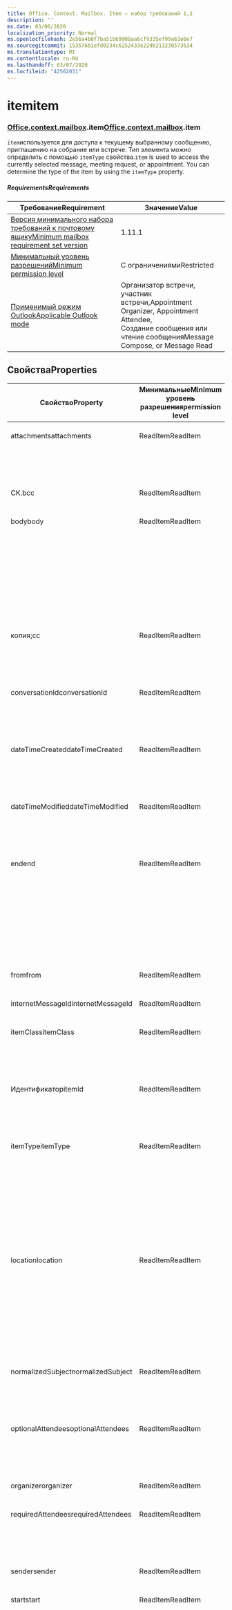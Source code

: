 ```yaml
---
title: Office. Context. Mailbox. Item — набор требований 1,1
description: ''
ms.date: 03/06/2020
localization_priority: Normal
ms.openlocfilehash: 2e56a4b0f7ba51b69908aa6cf9335ef99a63e0e7
ms.sourcegitcommit: 153576b1efd0234c6252433e22db213238573534
ms.translationtype: MT
ms.contentlocale: ru-RU
ms.lasthandoff: 03/07/2020
ms.locfileid: "42562031"
---
```

# <a name="item"></a><span data-ttu-id="5df94-102">item</span><span class="sxs-lookup"><span data-stu-id="5df94-102">item</span></span>

### <a name="officecontextmailboxitem"></a><span data-ttu-id="5df94-103">[Office](office.md)[.context](office.context.md)[.mailbox](office.context.mailbox.md).item</span><span class="sxs-lookup"><span data-stu-id="5df94-103">[Office](office.md)[.context](office.context.md)[.mailbox](office.context.mailbox.md).item</span></span>

<span data-ttu-id="5df94-p101">`item`используется для доступа к текущему выбранному сообщению, приглашению на собрание или встрече. Тип элемента можно определить с помощью `itemType` свойства.</span><span class="sxs-lookup"><span data-stu-id="5df94-p101">`item` is used to access the currently selected message, meeting request, or appointment. You can determine the type of the item by using the `itemType` property.</span></span>

##### <a name="requirements"></a><span data-ttu-id="5df94-106">Requirements</span><span class="sxs-lookup"><span data-stu-id="5df94-106">Requirements</span></span>

|<span data-ttu-id="5df94-107">Требование</span><span class="sxs-lookup"><span data-stu-id="5df94-107">Requirement</span></span>|<span data-ttu-id="5df94-108">Значение</span><span class="sxs-lookup"><span data-stu-id="5df94-108">Value</span></span>|
|---|---|
|[<span data-ttu-id="5df94-109">Версия минимального набора требований к почтовому ящику</span><span class="sxs-lookup"><span data-stu-id="5df94-109">Minimum mailbox requirement set version</span></span>](../../requirement-sets/outlook-api-requirement-sets.md)|<span data-ttu-id="5df94-110">1.1</span><span class="sxs-lookup"><span data-stu-id="5df94-110">1.1</span></span>|
|[<span data-ttu-id="5df94-111">Минимальный уровень разрешений</span><span class="sxs-lookup"><span data-stu-id="5df94-111">Minimum permission level</span></span>](../../../outlook/understanding-outlook-add-in-permissions.md)|<span data-ttu-id="5df94-112">С ограничениями</span><span class="sxs-lookup"><span data-stu-id="5df94-112">Restricted</span></span>|
|[<span data-ttu-id="5df94-113">Применимый режим Outlook</span><span class="sxs-lookup"><span data-stu-id="5df94-113">Applicable Outlook mode</span></span>](../../../outlook/outlook-add-ins-overview.md#extension-points)|<span data-ttu-id="5df94-114">Организатор встречи, участник встречи,</span><span class="sxs-lookup"><span data-stu-id="5df94-114">Appointment Organizer, Appointment Attendee,</span></span><br><span data-ttu-id="5df94-115">Создание сообщения или чтение сообщения</span><span class="sxs-lookup"><span data-stu-id="5df94-115">Message Compose, or Message Read</span></span>|

## <a name="properties"></a><span data-ttu-id="5df94-116">Свойства</span><span class="sxs-lookup"><span data-stu-id="5df94-116">Properties</span></span>

| <span data-ttu-id="5df94-117">Свойство</span><span class="sxs-lookup"><span data-stu-id="5df94-117">Property</span></span> | <span data-ttu-id="5df94-118">Минимальные</span><span class="sxs-lookup"><span data-stu-id="5df94-118">Minimum</span></span><br><span data-ttu-id="5df94-119">уровень разрешения</span><span class="sxs-lookup"><span data-stu-id="5df94-119">permission level</span></span> | <span data-ttu-id="5df94-120">Сведения по режиму</span><span class="sxs-lookup"><span data-stu-id="5df94-120">Details by mode</span></span> | <span data-ttu-id="5df94-121">Тип возвращаемых данных</span><span class="sxs-lookup"><span data-stu-id="5df94-121">Return type</span></span> | <span data-ttu-id="5df94-122">Минимальные</span><span class="sxs-lookup"><span data-stu-id="5df94-122">Minimum</span></span><br><span data-ttu-id="5df94-123">набор требований</span><span class="sxs-lookup"><span data-stu-id="5df94-123">requirement set</span></span> |
|---|---|---|---|:---:|
| <span data-ttu-id="5df94-124">attachments</span><span class="sxs-lookup"><span data-stu-id="5df94-124">attachments</span></span> | <span data-ttu-id="5df94-125">ReadItem</span><span class="sxs-lookup"><span data-stu-id="5df94-125">ReadItem</span></span> | [<span data-ttu-id="5df94-126">Участник встречи</span><span class="sxs-lookup"><span data-stu-id="5df94-126">Appointment Attendee</span></span>](/javascript/api/outlook/office.appointmentread?view=outlook-js-1.1#attachments) | <span data-ttu-id="5df94-127">Array.<[AttachmentDetails](/javascript/api/outlook/office.attachmentdetails)></span><span class="sxs-lookup"><span data-stu-id="5df94-127">Array.<[AttachmentDetails](/javascript/api/outlook/office.attachmentdetails)></span></span> | [<span data-ttu-id="5df94-128">1.1</span><span class="sxs-lookup"><span data-stu-id="5df94-128">1.1</span></span>](../requirement-set-1.1/outlook-requirement-set-1.1.md) |
| | | [<span data-ttu-id="5df94-129">Прочитанное сообщение</span><span class="sxs-lookup"><span data-stu-id="5df94-129">Message Read</span></span>](/javascript/api/outlook/office.messageread?view=outlook-js-1.1#attachments) | <span data-ttu-id="5df94-130">Array.<[AttachmentDetails](/javascript/api/outlook/office.attachmentdetails)></span><span class="sxs-lookup"><span data-stu-id="5df94-130">Array.<[AttachmentDetails](/javascript/api/outlook/office.attachmentdetails)></span></span> | [<span data-ttu-id="5df94-131">1.1</span><span class="sxs-lookup"><span data-stu-id="5df94-131">1.1</span></span>](../requirement-set-1.1/outlook-requirement-set-1.1.md) |
| <span data-ttu-id="5df94-132">СК.</span><span class="sxs-lookup"><span data-stu-id="5df94-132">bcc</span></span> | <span data-ttu-id="5df94-133">ReadItem</span><span class="sxs-lookup"><span data-stu-id="5df94-133">ReadItem</span></span> | [<span data-ttu-id="5df94-134">Создание сообщения</span><span class="sxs-lookup"><span data-stu-id="5df94-134">Message Compose</span></span>](/javascript/api/outlook/office.messagecompose?view=outlook-js-1.1#bcc) | [<span data-ttu-id="5df94-135">Получатели</span><span class="sxs-lookup"><span data-stu-id="5df94-135">Recipients</span></span>](/javascript/api/outlook/office.recipients) | [<span data-ttu-id="5df94-136">1.1</span><span class="sxs-lookup"><span data-stu-id="5df94-136">1.1</span></span>](../requirement-set-1.1/outlook-requirement-set-1.1.md) |
| <span data-ttu-id="5df94-137">body</span><span class="sxs-lookup"><span data-stu-id="5df94-137">body</span></span> | <span data-ttu-id="5df94-138">ReadItem</span><span class="sxs-lookup"><span data-stu-id="5df94-138">ReadItem</span></span> | [<span data-ttu-id="5df94-139">Организатор встречи</span><span class="sxs-lookup"><span data-stu-id="5df94-139">Appointment Organizer</span></span>](/javascript/api/outlook/office.appointmentcompose?view=outlook-js-1.1#body) | [<span data-ttu-id="5df94-140">Основной текст</span><span class="sxs-lookup"><span data-stu-id="5df94-140">Body</span></span>](/javascript/api/outlook/office.body) | [<span data-ttu-id="5df94-141">1.1</span><span class="sxs-lookup"><span data-stu-id="5df94-141">1.1</span></span>](../requirement-set-1.1/outlook-requirement-set-1.1.md) |
| | | [<span data-ttu-id="5df94-142">Участник встречи</span><span class="sxs-lookup"><span data-stu-id="5df94-142">Appointment Attendee</span></span>](/javascript/api/outlook/office.appointmentread?view=outlook-js-1.1#body) | [<span data-ttu-id="5df94-143">Основной текст</span><span class="sxs-lookup"><span data-stu-id="5df94-143">Body</span></span>](/javascript/api/outlook/office.body) | [<span data-ttu-id="5df94-144">1.1</span><span class="sxs-lookup"><span data-stu-id="5df94-144">1.1</span></span>](../requirement-set-1.1/outlook-requirement-set-1.1.md) |
| | | [<span data-ttu-id="5df94-145">Создание сообщения</span><span class="sxs-lookup"><span data-stu-id="5df94-145">Message Compose</span></span>](/javascript/api/outlook/office.messagecompose?view=outlook-js-1.1#body) | [<span data-ttu-id="5df94-146">Основной текст</span><span class="sxs-lookup"><span data-stu-id="5df94-146">Body</span></span>](/javascript/api/outlook/office.body) | [<span data-ttu-id="5df94-147">1.1</span><span class="sxs-lookup"><span data-stu-id="5df94-147">1.1</span></span>](../requirement-set-1.1/outlook-requirement-set-1.1.md) |
| | | [<span data-ttu-id="5df94-148">Прочитанное сообщение</span><span class="sxs-lookup"><span data-stu-id="5df94-148">Message Read</span></span>](/javascript/api/outlook/office.messageread?view=outlook-js-1.1#body) | [<span data-ttu-id="5df94-149">Основной текст</span><span class="sxs-lookup"><span data-stu-id="5df94-149">Body</span></span>](/javascript/api/outlook/office.body) | [<span data-ttu-id="5df94-150">1.1</span><span class="sxs-lookup"><span data-stu-id="5df94-150">1.1</span></span>](../requirement-set-1.1/outlook-requirement-set-1.1.md) |
| <span data-ttu-id="5df94-151">копия;</span><span class="sxs-lookup"><span data-stu-id="5df94-151">cc</span></span> | <span data-ttu-id="5df94-152">ReadItem</span><span class="sxs-lookup"><span data-stu-id="5df94-152">ReadItem</span></span> | [<span data-ttu-id="5df94-153">Создание сообщения</span><span class="sxs-lookup"><span data-stu-id="5df94-153">Message Compose</span></span>](/javascript/api/outlook/office.messagecompose?view=outlook-js-1.1#cc) | [<span data-ttu-id="5df94-154">Получатели</span><span class="sxs-lookup"><span data-stu-id="5df94-154">Recipients</span></span>](/javascript/api/outlook/office.recipients) | [<span data-ttu-id="5df94-155">1.1</span><span class="sxs-lookup"><span data-stu-id="5df94-155">1.1</span></span>](../requirement-set-1.1/outlook-requirement-set-1.1.md) |
| | | [<span data-ttu-id="5df94-156">Прочитанное сообщение</span><span class="sxs-lookup"><span data-stu-id="5df94-156">Message Read</span></span>](/javascript/api/outlook/office.messageread?view=outlook-js-1.1#cc) | <span data-ttu-id="5df94-157">Массив. <[EmailAddressDetails](/javascript/api/outlook/office.emailaddressdetails)></span><span class="sxs-lookup"><span data-stu-id="5df94-157">Array.<[EmailAddressDetails](/javascript/api/outlook/office.emailaddressdetails)></span></span> | [<span data-ttu-id="5df94-158">1.1</span><span class="sxs-lookup"><span data-stu-id="5df94-158">1.1</span></span>](../requirement-set-1.1/outlook-requirement-set-1.1.md) |
| <span data-ttu-id="5df94-159">conversationId</span><span class="sxs-lookup"><span data-stu-id="5df94-159">conversationId</span></span> | <span data-ttu-id="5df94-160">ReadItem</span><span class="sxs-lookup"><span data-stu-id="5df94-160">ReadItem</span></span> | [<span data-ttu-id="5df94-161">Создание сообщения</span><span class="sxs-lookup"><span data-stu-id="5df94-161">Message Compose</span></span>](/javascript/api/outlook/office.messagecompose?view=outlook-js-1.1#conversationid) | <span data-ttu-id="5df94-162">Строка</span><span class="sxs-lookup"><span data-stu-id="5df94-162">String</span></span> | [<span data-ttu-id="5df94-163">1.1</span><span class="sxs-lookup"><span data-stu-id="5df94-163">1.1</span></span>](../requirement-set-1.1/outlook-requirement-set-1.1.md) |
| | | [<span data-ttu-id="5df94-164">Прочитанное сообщение</span><span class="sxs-lookup"><span data-stu-id="5df94-164">Message Read</span></span>](/javascript/api/outlook/office.messageread?view=outlook-js-1.1#conversationid) | <span data-ttu-id="5df94-165">Строка</span><span class="sxs-lookup"><span data-stu-id="5df94-165">String</span></span> | [<span data-ttu-id="5df94-166">1.1</span><span class="sxs-lookup"><span data-stu-id="5df94-166">1.1</span></span>](../requirement-set-1.1/outlook-requirement-set-1.1.md) |
| <span data-ttu-id="5df94-167">dateTimeCreated</span><span class="sxs-lookup"><span data-stu-id="5df94-167">dateTimeCreated</span></span> | <span data-ttu-id="5df94-168">ReadItem</span><span class="sxs-lookup"><span data-stu-id="5df94-168">ReadItem</span></span> | [<span data-ttu-id="5df94-169">Участник встречи</span><span class="sxs-lookup"><span data-stu-id="5df94-169">Appointment Attendee</span></span>](/javascript/api/outlook/office.appointmentread?view=outlook-js-1.1#datetimecreated) | <span data-ttu-id="5df94-170">Date</span><span class="sxs-lookup"><span data-stu-id="5df94-170">Date</span></span> | [<span data-ttu-id="5df94-171">1.1</span><span class="sxs-lookup"><span data-stu-id="5df94-171">1.1</span></span>](../requirement-set-1.1/outlook-requirement-set-1.1.md) |
| | | [<span data-ttu-id="5df94-172">Прочитанное сообщение</span><span class="sxs-lookup"><span data-stu-id="5df94-172">Message Read</span></span>](/javascript/api/outlook/office.messageread?view=outlook-js-1.1#datetimecreated) | <span data-ttu-id="5df94-173">Date</span><span class="sxs-lookup"><span data-stu-id="5df94-173">Date</span></span> | [<span data-ttu-id="5df94-174">1.1</span><span class="sxs-lookup"><span data-stu-id="5df94-174">1.1</span></span>](../requirement-set-1.1/outlook-requirement-set-1.1.md) |
| <span data-ttu-id="5df94-175">dateTimeModified</span><span class="sxs-lookup"><span data-stu-id="5df94-175">dateTimeModified</span></span> | <span data-ttu-id="5df94-176">ReadItem</span><span class="sxs-lookup"><span data-stu-id="5df94-176">ReadItem</span></span> | [<span data-ttu-id="5df94-177">Участник встречи</span><span class="sxs-lookup"><span data-stu-id="5df94-177">Appointment Attendee</span></span>](/javascript/api/outlook/office.appointmentread?view=outlook-js-1.1#datetimemodified) | <span data-ttu-id="5df94-178">Date</span><span class="sxs-lookup"><span data-stu-id="5df94-178">Date</span></span> | [<span data-ttu-id="5df94-179">1.1</span><span class="sxs-lookup"><span data-stu-id="5df94-179">1.1</span></span>](../requirement-set-1.1/outlook-requirement-set-1.1.md) |
| | | [<span data-ttu-id="5df94-180">Прочитанное сообщение</span><span class="sxs-lookup"><span data-stu-id="5df94-180">Message Read</span></span>](/javascript/api/outlook/office.messageread?view=outlook-js-1.1#datetimemodified) | <span data-ttu-id="5df94-181">Date</span><span class="sxs-lookup"><span data-stu-id="5df94-181">Date</span></span> | [<span data-ttu-id="5df94-182">1.1</span><span class="sxs-lookup"><span data-stu-id="5df94-182">1.1</span></span>](../requirement-set-1.1/outlook-requirement-set-1.1.md) |
| <span data-ttu-id="5df94-183">end</span><span class="sxs-lookup"><span data-stu-id="5df94-183">end</span></span> | <span data-ttu-id="5df94-184">ReadItem</span><span class="sxs-lookup"><span data-stu-id="5df94-184">ReadItem</span></span> | [<span data-ttu-id="5df94-185">Организатор встречи</span><span class="sxs-lookup"><span data-stu-id="5df94-185">Appointment Organizer</span></span>](/javascript/api/outlook/office.appointmentcompose?view=outlook-js-1.1#end) | [<span data-ttu-id="5df94-186">Time</span><span class="sxs-lookup"><span data-stu-id="5df94-186">Time</span></span>](/javascript/api/outlook/office.time) | [<span data-ttu-id="5df94-187">1.1</span><span class="sxs-lookup"><span data-stu-id="5df94-187">1.1</span></span>](../requirement-set-1.1/outlook-requirement-set-1.1.md) |
| | | [<span data-ttu-id="5df94-188">Участник встречи</span><span class="sxs-lookup"><span data-stu-id="5df94-188">Appointment Attendee</span></span>](/javascript/api/outlook/office.appointmentread?view=outlook-js-1.1#end) | <span data-ttu-id="5df94-189">Date</span><span class="sxs-lookup"><span data-stu-id="5df94-189">Date</span></span> | [<span data-ttu-id="5df94-190">1.1</span><span class="sxs-lookup"><span data-stu-id="5df94-190">1.1</span></span>](../requirement-set-1.1/outlook-requirement-set-1.1.md) |
| | | [<span data-ttu-id="5df94-191">Прочитанное сообщение</span><span class="sxs-lookup"><span data-stu-id="5df94-191">Message Read</span></span>](/javascript/api/outlook/office.messageread?view=outlook-js-1.1#end)<br><span data-ttu-id="5df94-192">(Приглашение на собрание)</span><span class="sxs-lookup"><span data-stu-id="5df94-192">(Meeting Request)</span></span> | <span data-ttu-id="5df94-193">Date</span><span class="sxs-lookup"><span data-stu-id="5df94-193">Date</span></span> | [<span data-ttu-id="5df94-194">1.1</span><span class="sxs-lookup"><span data-stu-id="5df94-194">1.1</span></span>](../requirement-set-1.1/outlook-requirement-set-1.1.md) |
| <span data-ttu-id="5df94-195">from</span><span class="sxs-lookup"><span data-stu-id="5df94-195">from</span></span> | <span data-ttu-id="5df94-196">ReadItem</span><span class="sxs-lookup"><span data-stu-id="5df94-196">ReadItem</span></span> | [<span data-ttu-id="5df94-197">Прочитанное сообщение</span><span class="sxs-lookup"><span data-stu-id="5df94-197">Message Read</span></span>](/javascript/api/outlook/office.messageread?view=outlook-js-1.1#from) | [<span data-ttu-id="5df94-198">EmailAddressDetails</span><span class="sxs-lookup"><span data-stu-id="5df94-198">EmailAddressDetails</span></span>](/javascript/api/outlook/office.emailaddressdetails) | [<span data-ttu-id="5df94-199">1.1</span><span class="sxs-lookup"><span data-stu-id="5df94-199">1.1</span></span>](../requirement-set-1.1/outlook-requirement-set-1.1.md) |
| <span data-ttu-id="5df94-200">internetMessageId</span><span class="sxs-lookup"><span data-stu-id="5df94-200">internetMessageId</span></span> | <span data-ttu-id="5df94-201">ReadItem</span><span class="sxs-lookup"><span data-stu-id="5df94-201">ReadItem</span></span> | [<span data-ttu-id="5df94-202">Прочитанное сообщение</span><span class="sxs-lookup"><span data-stu-id="5df94-202">Message Read</span></span>](/javascript/api/outlook/office.messageread?view=outlook-js-1.1#internetmessageid) | <span data-ttu-id="5df94-203">Строка</span><span class="sxs-lookup"><span data-stu-id="5df94-203">String</span></span> | [<span data-ttu-id="5df94-204">1.1</span><span class="sxs-lookup"><span data-stu-id="5df94-204">1.1</span></span>](../requirement-set-1.1/outlook-requirement-set-1.1.md) |
| <span data-ttu-id="5df94-205">itemClass</span><span class="sxs-lookup"><span data-stu-id="5df94-205">itemClass</span></span> | <span data-ttu-id="5df94-206">ReadItem</span><span class="sxs-lookup"><span data-stu-id="5df94-206">ReadItem</span></span> | [<span data-ttu-id="5df94-207">Участник встречи</span><span class="sxs-lookup"><span data-stu-id="5df94-207">Appointment Attendee</span></span>](/javascript/api/outlook/office.appointmentread?view=outlook-js-1.1#itemclass) | <span data-ttu-id="5df94-208">Строка</span><span class="sxs-lookup"><span data-stu-id="5df94-208">String</span></span> | [<span data-ttu-id="5df94-209">1.1</span><span class="sxs-lookup"><span data-stu-id="5df94-209">1.1</span></span>](../requirement-set-1.1/outlook-requirement-set-1.1.md) |
| | | [<span data-ttu-id="5df94-210">Прочитанное сообщение</span><span class="sxs-lookup"><span data-stu-id="5df94-210">Message Read</span></span>](/javascript/api/outlook/office.messageread?view=outlook-js-1.1#itemclass) | <span data-ttu-id="5df94-211">Строка</span><span class="sxs-lookup"><span data-stu-id="5df94-211">String</span></span> | [<span data-ttu-id="5df94-212">1.1</span><span class="sxs-lookup"><span data-stu-id="5df94-212">1.1</span></span>](../requirement-set-1.1/outlook-requirement-set-1.1.md) |
| <span data-ttu-id="5df94-213">Идентификатор</span><span class="sxs-lookup"><span data-stu-id="5df94-213">itemId</span></span> | <span data-ttu-id="5df94-214">ReadItem</span><span class="sxs-lookup"><span data-stu-id="5df94-214">ReadItem</span></span> | [<span data-ttu-id="5df94-215">Участник встречи</span><span class="sxs-lookup"><span data-stu-id="5df94-215">Appointment Attendee</span></span>](/javascript/api/outlook/office.appointmentread?view=outlook-js-1.1#itemid) | <span data-ttu-id="5df94-216">Строка</span><span class="sxs-lookup"><span data-stu-id="5df94-216">String</span></span> | [<span data-ttu-id="5df94-217">1.1</span><span class="sxs-lookup"><span data-stu-id="5df94-217">1.1</span></span>](../requirement-set-1.1/outlook-requirement-set-1.1.md) |
| | | [<span data-ttu-id="5df94-218">Прочитанное сообщение</span><span class="sxs-lookup"><span data-stu-id="5df94-218">Message Read</span></span>](/javascript/api/outlook/office.messageread?view=outlook-js-1.1#itemid) | <span data-ttu-id="5df94-219">Строка</span><span class="sxs-lookup"><span data-stu-id="5df94-219">String</span></span> | [<span data-ttu-id="5df94-220">1.1</span><span class="sxs-lookup"><span data-stu-id="5df94-220">1.1</span></span>](../requirement-set-1.1/outlook-requirement-set-1.1.md) |
| <span data-ttu-id="5df94-221">itemType</span><span class="sxs-lookup"><span data-stu-id="5df94-221">itemType</span></span> | <span data-ttu-id="5df94-222">ReadItem</span><span class="sxs-lookup"><span data-stu-id="5df94-222">ReadItem</span></span> | [<span data-ttu-id="5df94-223">Организатор встречи</span><span class="sxs-lookup"><span data-stu-id="5df94-223">Appointment Organizer</span></span>](/javascript/api/outlook/office.appointmentcompose?view=outlook-js-1.1#itemtype) | [<span data-ttu-id="5df94-224">MailboxEnums. ItemType</span><span class="sxs-lookup"><span data-stu-id="5df94-224">MailboxEnums.ItemType</span></span>](/javascript/api/outlook/office.mailboxenums.itemtype) | [<span data-ttu-id="5df94-225">1.1</span><span class="sxs-lookup"><span data-stu-id="5df94-225">1.1</span></span>](../requirement-set-1.1/outlook-requirement-set-1.1.md) |
| | | [<span data-ttu-id="5df94-226">Участник встречи</span><span class="sxs-lookup"><span data-stu-id="5df94-226">Appointment Attendee</span></span>](/javascript/api/outlook/office.appointmentread?view=outlook-js-1.1#itemtype) | [<span data-ttu-id="5df94-227">MailboxEnums. ItemType</span><span class="sxs-lookup"><span data-stu-id="5df94-227">MailboxEnums.ItemType</span></span>](/javascript/api/outlook/office.mailboxenums.itemtype) | [<span data-ttu-id="5df94-228">1.1</span><span class="sxs-lookup"><span data-stu-id="5df94-228">1.1</span></span>](../requirement-set-1.1/outlook-requirement-set-1.1.md) |
| | | [<span data-ttu-id="5df94-229">Создание сообщения</span><span class="sxs-lookup"><span data-stu-id="5df94-229">Message Compose</span></span>](/javascript/api/outlook/office.messagecompose?view=outlook-js-1.1#itemtype) | [<span data-ttu-id="5df94-230">MailboxEnums. ItemType</span><span class="sxs-lookup"><span data-stu-id="5df94-230">MailboxEnums.ItemType</span></span>](/javascript/api/outlook/office.mailboxenums.itemtype) | [<span data-ttu-id="5df94-231">1.1</span><span class="sxs-lookup"><span data-stu-id="5df94-231">1.1</span></span>](../requirement-set-1.1/outlook-requirement-set-1.1.md) |
| | | [<span data-ttu-id="5df94-232">Прочитанное сообщение</span><span class="sxs-lookup"><span data-stu-id="5df94-232">Message Read</span></span>](/javascript/api/outlook/office.messageread?view=outlook-js-1.1#itemtype) | [<span data-ttu-id="5df94-233">MailboxEnums. ItemType</span><span class="sxs-lookup"><span data-stu-id="5df94-233">MailboxEnums.ItemType</span></span>](/javascript/api/outlook/office.mailboxenums.itemtype) | [<span data-ttu-id="5df94-234">1.1</span><span class="sxs-lookup"><span data-stu-id="5df94-234">1.1</span></span>](../requirement-set-1.1/outlook-requirement-set-1.1.md) |
| <span data-ttu-id="5df94-235">location</span><span class="sxs-lookup"><span data-stu-id="5df94-235">location</span></span> | <span data-ttu-id="5df94-236">ReadItem</span><span class="sxs-lookup"><span data-stu-id="5df94-236">ReadItem</span></span> | [<span data-ttu-id="5df94-237">Организатор встречи</span><span class="sxs-lookup"><span data-stu-id="5df94-237">Appointment Organizer</span></span>](/javascript/api/outlook/office.appointmentcompose?view=outlook-js-1.1#location) | [<span data-ttu-id="5df94-238">Location</span><span class="sxs-lookup"><span data-stu-id="5df94-238">Location</span></span>](/javascript/api/outlook/office.location) | [<span data-ttu-id="5df94-239">1.1</span><span class="sxs-lookup"><span data-stu-id="5df94-239">1.1</span></span>](../requirement-set-1.1/outlook-requirement-set-1.1.md) |
| | | [<span data-ttu-id="5df94-240">Участник встречи</span><span class="sxs-lookup"><span data-stu-id="5df94-240">Appointment Attendee</span></span>](/javascript/api/outlook/office.appointmentread?view=outlook-js-1.1#location) | <span data-ttu-id="5df94-241">Строка</span><span class="sxs-lookup"><span data-stu-id="5df94-241">String</span></span> | [<span data-ttu-id="5df94-242">1.1</span><span class="sxs-lookup"><span data-stu-id="5df94-242">1.1</span></span>](../requirement-set-1.1/outlook-requirement-set-1.1.md) |
| | | [<span data-ttu-id="5df94-243">Прочитанное сообщение</span><span class="sxs-lookup"><span data-stu-id="5df94-243">Message Read</span></span>](/javascript/api/outlook/office.messageread?view=outlook-js-1.1#location)<br><span data-ttu-id="5df94-244">(Приглашение на собрание)</span><span class="sxs-lookup"><span data-stu-id="5df94-244">(Meeting Request)</span></span> | <span data-ttu-id="5df94-245">Строка</span><span class="sxs-lookup"><span data-stu-id="5df94-245">String</span></span> | [<span data-ttu-id="5df94-246">1.1</span><span class="sxs-lookup"><span data-stu-id="5df94-246">1.1</span></span>](../requirement-set-1.1/outlook-requirement-set-1.1.md) |
| <span data-ttu-id="5df94-247">normalizedSubject</span><span class="sxs-lookup"><span data-stu-id="5df94-247">normalizedSubject</span></span> | <span data-ttu-id="5df94-248">ReadItem</span><span class="sxs-lookup"><span data-stu-id="5df94-248">ReadItem</span></span> | [<span data-ttu-id="5df94-249">Участник встречи</span><span class="sxs-lookup"><span data-stu-id="5df94-249">Appointment Attendee</span></span>](/javascript/api/outlook/office.appointmentread?view=outlook-js-1.1#normalizedsubject) | <span data-ttu-id="5df94-250">Строка</span><span class="sxs-lookup"><span data-stu-id="5df94-250">String</span></span> | [<span data-ttu-id="5df94-251">1.1</span><span class="sxs-lookup"><span data-stu-id="5df94-251">1.1</span></span>](../requirement-set-1.1/outlook-requirement-set-1.1.md) |
| | | [<span data-ttu-id="5df94-252">Прочитанное сообщение</span><span class="sxs-lookup"><span data-stu-id="5df94-252">Message Read</span></span>](/javascript/api/outlook/office.messageread?view=outlook-js-1.1#normalizedsubject) | <span data-ttu-id="5df94-253">Строка</span><span class="sxs-lookup"><span data-stu-id="5df94-253">String</span></span> | [<span data-ttu-id="5df94-254">1.1</span><span class="sxs-lookup"><span data-stu-id="5df94-254">1.1</span></span>](../requirement-set-1.1/outlook-requirement-set-1.1.md) |
| <span data-ttu-id="5df94-255">optionalAttendees</span><span class="sxs-lookup"><span data-stu-id="5df94-255">optionalAttendees</span></span> | <span data-ttu-id="5df94-256">ReadItem</span><span class="sxs-lookup"><span data-stu-id="5df94-256">ReadItem</span></span> | [<span data-ttu-id="5df94-257">Организатор встречи</span><span class="sxs-lookup"><span data-stu-id="5df94-257">Appointment Organizer</span></span>](/javascript/api/outlook/office.appointmentcompose?view=outlook-js-1.1#optionalattendees) | [<span data-ttu-id="5df94-258">Получатели</span><span class="sxs-lookup"><span data-stu-id="5df94-258">Recipients</span></span>](/javascript/api/outlook/office.recipients) | [<span data-ttu-id="5df94-259">1.1</span><span class="sxs-lookup"><span data-stu-id="5df94-259">1.1</span></span>](../requirement-set-1.1/outlook-requirement-set-1.1.md) |
| | | [<span data-ttu-id="5df94-260">Участник встречи</span><span class="sxs-lookup"><span data-stu-id="5df94-260">Appointment Attendee</span></span>](/javascript/api/outlook/office.appointmentread?view=outlook-js-1.1#optionalattendees) | <span data-ttu-id="5df94-261">Массив. <[EmailAddressDetails](/javascript/api/outlook/office.emailaddressdetails)></span><span class="sxs-lookup"><span data-stu-id="5df94-261">Array.<[EmailAddressDetails](/javascript/api/outlook/office.emailaddressdetails)></span></span> | [<span data-ttu-id="5df94-262">1.1</span><span class="sxs-lookup"><span data-stu-id="5df94-262">1.1</span></span>](../requirement-set-1.1/outlook-requirement-set-1.1.md) |
| <span data-ttu-id="5df94-263">organizer</span><span class="sxs-lookup"><span data-stu-id="5df94-263">organizer</span></span> | <span data-ttu-id="5df94-264">ReadItem</span><span class="sxs-lookup"><span data-stu-id="5df94-264">ReadItem</span></span> | [<span data-ttu-id="5df94-265">Участник встречи</span><span class="sxs-lookup"><span data-stu-id="5df94-265">Appointment Attendee</span></span>](/javascript/api/outlook/office.appointmentread?view=outlook-js-1.1#organizer) | [<span data-ttu-id="5df94-266">EmailAddressDetails</span><span class="sxs-lookup"><span data-stu-id="5df94-266">EmailAddressDetails</span></span>](/javascript/api/outlook/office.emailaddressdetails) | [<span data-ttu-id="5df94-267">1.1</span><span class="sxs-lookup"><span data-stu-id="5df94-267">1.1</span></span>](../requirement-set-1.1/outlook-requirement-set-1.1.md) |
| <span data-ttu-id="5df94-268">requiredAttendees</span><span class="sxs-lookup"><span data-stu-id="5df94-268">requiredAttendees</span></span> | <span data-ttu-id="5df94-269">ReadItem</span><span class="sxs-lookup"><span data-stu-id="5df94-269">ReadItem</span></span> | [<span data-ttu-id="5df94-270">Организатор встречи</span><span class="sxs-lookup"><span data-stu-id="5df94-270">Appointment Organizer</span></span>](/javascript/api/outlook/office.appointmentcompose?view=outlook-js-1.1#requiredattendees) | [<span data-ttu-id="5df94-271">Получатели</span><span class="sxs-lookup"><span data-stu-id="5df94-271">Recipients</span></span>](/javascript/api/outlook/office.recipients) | [<span data-ttu-id="5df94-272">1.1</span><span class="sxs-lookup"><span data-stu-id="5df94-272">1.1</span></span>](../requirement-set-1.1/outlook-requirement-set-1.1.md) |
| | | [<span data-ttu-id="5df94-273">Участник встречи</span><span class="sxs-lookup"><span data-stu-id="5df94-273">Appointment Attendee</span></span>](/javascript/api/outlook/office.appointmentread?view=outlook-js-1.1#requiredattendees) | <span data-ttu-id="5df94-274">Массив. <[EmailAddressDetails](/javascript/api/outlook/office.emailaddressdetails)></span><span class="sxs-lookup"><span data-stu-id="5df94-274">Array.<[EmailAddressDetails](/javascript/api/outlook/office.emailaddressdetails)></span></span> | [<span data-ttu-id="5df94-275">1.1</span><span class="sxs-lookup"><span data-stu-id="5df94-275">1.1</span></span>](../requirement-set-1.1/outlook-requirement-set-1.1.md) |
| <span data-ttu-id="5df94-276">sender</span><span class="sxs-lookup"><span data-stu-id="5df94-276">sender</span></span> | <span data-ttu-id="5df94-277">ReadItem</span><span class="sxs-lookup"><span data-stu-id="5df94-277">ReadItem</span></span> | [<span data-ttu-id="5df94-278">Прочитанное сообщение</span><span class="sxs-lookup"><span data-stu-id="5df94-278">Message Read</span></span>](/javascript/api/outlook/office.messageread?view=outlook-js-1.1#sender) | [<span data-ttu-id="5df94-279">EmailAddressDetails</span><span class="sxs-lookup"><span data-stu-id="5df94-279">EmailAddressDetails</span></span>](/javascript/api/outlook/office.emailaddressdetails) | [<span data-ttu-id="5df94-280">1.1</span><span class="sxs-lookup"><span data-stu-id="5df94-280">1.1</span></span>](../requirement-set-1.1/outlook-requirement-set-1.1.md) |
| <span data-ttu-id="5df94-281">start</span><span class="sxs-lookup"><span data-stu-id="5df94-281">start</span></span> | <span data-ttu-id="5df94-282">ReadItem</span><span class="sxs-lookup"><span data-stu-id="5df94-282">ReadItem</span></span> | [<span data-ttu-id="5df94-283">Организатор встречи</span><span class="sxs-lookup"><span data-stu-id="5df94-283">Appointment Organizer</span></span>](/javascript/api/outlook/office.appointmentcompose?view=outlook-js-1.1#start) | [<span data-ttu-id="5df94-284">Time</span><span class="sxs-lookup"><span data-stu-id="5df94-284">Time</span></span>](/javascript/api/outlook/office.time) | [<span data-ttu-id="5df94-285">1.1</span><span class="sxs-lookup"><span data-stu-id="5df94-285">1.1</span></span>](../requirement-set-1.1/outlook-requirement-set-1.1.md) |
| | | [<span data-ttu-id="5df94-286">Участник встречи</span><span class="sxs-lookup"><span data-stu-id="5df94-286">Appointment Attendee</span></span>](/javascript/api/outlook/office.appointmentread?view=outlook-js-1.1#start) | <span data-ttu-id="5df94-287">Date</span><span class="sxs-lookup"><span data-stu-id="5df94-287">Date</span></span> | [<span data-ttu-id="5df94-288">1.1</span><span class="sxs-lookup"><span data-stu-id="5df94-288">1.1</span></span>](../requirement-set-1.1/outlook-requirement-set-1.1.md) |
| | | [<span data-ttu-id="5df94-289">Прочитанное сообщение</span><span class="sxs-lookup"><span data-stu-id="5df94-289">Message Read</span></span>](/javascript/api/outlook/office.messageread?view=outlook-js-1.1#start)<br><span data-ttu-id="5df94-290">(Приглашение на собрание)</span><span class="sxs-lookup"><span data-stu-id="5df94-290">(Meeting Request)</span></span> | <span data-ttu-id="5df94-291">Date</span><span class="sxs-lookup"><span data-stu-id="5df94-291">Date</span></span> | [<span data-ttu-id="5df94-292">1.1</span><span class="sxs-lookup"><span data-stu-id="5df94-292">1.1</span></span>](../requirement-set-1.1/outlook-requirement-set-1.1.md) |
| <span data-ttu-id="5df94-293">subject</span><span class="sxs-lookup"><span data-stu-id="5df94-293">subject</span></span> | <span data-ttu-id="5df94-294">ReadItem</span><span class="sxs-lookup"><span data-stu-id="5df94-294">ReadItem</span></span> | [<span data-ttu-id="5df94-295">Организатор встречи</span><span class="sxs-lookup"><span data-stu-id="5df94-295">Appointment Organizer</span></span>](/javascript/api/outlook/office.appointmentcompose?view=outlook-js-1.1#subject) | [<span data-ttu-id="5df94-296">Subject</span><span class="sxs-lookup"><span data-stu-id="5df94-296">Subject</span></span>](/javascript/api/outlook/office.subject) | [<span data-ttu-id="5df94-297">1.1</span><span class="sxs-lookup"><span data-stu-id="5df94-297">1.1</span></span>](../requirement-set-1.1/outlook-requirement-set-1.1.md) |
| | | [<span data-ttu-id="5df94-298">Участник встречи</span><span class="sxs-lookup"><span data-stu-id="5df94-298">Appointment Attendee</span></span>](/javascript/api/outlook/office.appointmentread?view=outlook-js-1.1#subject) | <span data-ttu-id="5df94-299">Строка</span><span class="sxs-lookup"><span data-stu-id="5df94-299">String</span></span> | [<span data-ttu-id="5df94-300">1.1</span><span class="sxs-lookup"><span data-stu-id="5df94-300">1.1</span></span>](../requirement-set-1.1/outlook-requirement-set-1.1.md) |
| | | [<span data-ttu-id="5df94-301">Создание сообщения</span><span class="sxs-lookup"><span data-stu-id="5df94-301">Message Compose</span></span>](/javascript/api/outlook/office.messagecompose?view=outlook-js-1.1#subject) | [<span data-ttu-id="5df94-302">Subject</span><span class="sxs-lookup"><span data-stu-id="5df94-302">Subject</span></span>](/javascript/api/outlook/office.subject) | [<span data-ttu-id="5df94-303">1.1</span><span class="sxs-lookup"><span data-stu-id="5df94-303">1.1</span></span>](../requirement-set-1.1/outlook-requirement-set-1.1.md) |
| | | [<span data-ttu-id="5df94-304">Прочитанное сообщение</span><span class="sxs-lookup"><span data-stu-id="5df94-304">Message Read</span></span>](/javascript/api/outlook/office.messageread?view=outlook-js-1.1#subject) | <span data-ttu-id="5df94-305">Строка</span><span class="sxs-lookup"><span data-stu-id="5df94-305">String</span></span> | [<span data-ttu-id="5df94-306">1.1</span><span class="sxs-lookup"><span data-stu-id="5df94-306">1.1</span></span>](../requirement-set-1.1/outlook-requirement-set-1.1.md) |
| <span data-ttu-id="5df94-307">to</span><span class="sxs-lookup"><span data-stu-id="5df94-307">to</span></span> | <span data-ttu-id="5df94-308">ReadItem</span><span class="sxs-lookup"><span data-stu-id="5df94-308">ReadItem</span></span> | [<span data-ttu-id="5df94-309">Создание сообщения</span><span class="sxs-lookup"><span data-stu-id="5df94-309">Message Compose</span></span>](/javascript/api/outlook/office.messagecompose?view=outlook-js-1.1#to) | [<span data-ttu-id="5df94-310">Получатели</span><span class="sxs-lookup"><span data-stu-id="5df94-310">Recipients</span></span>](/javascript/api/outlook/office.recipients) | [<span data-ttu-id="5df94-311">1.1</span><span class="sxs-lookup"><span data-stu-id="5df94-311">1.1</span></span>](../requirement-set-1.1/outlook-requirement-set-1.1.md) |
| | | [<span data-ttu-id="5df94-312">Прочитанное сообщение</span><span class="sxs-lookup"><span data-stu-id="5df94-312">Message Read</span></span>](/javascript/api/outlook/office.messageread?view=outlook-js-1.1#to) | <span data-ttu-id="5df94-313">Массив. <[EmailAddressDetails](/javascript/api/outlook/office.emailaddressdetails)></span><span class="sxs-lookup"><span data-stu-id="5df94-313">Array.<[EmailAddressDetails](/javascript/api/outlook/office.emailaddressdetails)></span></span> | [<span data-ttu-id="5df94-314">1.1</span><span class="sxs-lookup"><span data-stu-id="5df94-314">1.1</span></span>](../requirement-set-1.1/outlook-requirement-set-1.1.md) |

## <a name="methods"></a><span data-ttu-id="5df94-315">Методы</span><span class="sxs-lookup"><span data-stu-id="5df94-315">Methods</span></span>

| <span data-ttu-id="5df94-316">Метод</span><span class="sxs-lookup"><span data-stu-id="5df94-316">Method</span></span> | <span data-ttu-id="5df94-317">Минимальные</span><span class="sxs-lookup"><span data-stu-id="5df94-317">Minimum</span></span><br><span data-ttu-id="5df94-318">уровень разрешения</span><span class="sxs-lookup"><span data-stu-id="5df94-318">permission level</span></span> | <span data-ttu-id="5df94-319">Сведения по режиму</span><span class="sxs-lookup"><span data-stu-id="5df94-319">Details by mode</span></span> | <span data-ttu-id="5df94-320">Минимальные</span><span class="sxs-lookup"><span data-stu-id="5df94-320">Minimum</span></span><br><span data-ttu-id="5df94-321">набор требований</span><span class="sxs-lookup"><span data-stu-id="5df94-321">requirement set</span></span> |
|---|---|---|:---:|
| <span data-ttu-id="5df94-322">addFileAttachmentAsync(uri, attachmentName, [options], [callback])</span><span class="sxs-lookup"><span data-stu-id="5df94-322">addFileAttachmentAsync(uri, attachmentName, [options], [callback])</span></span> | <span data-ttu-id="5df94-323">ReadWriteItem</span><span class="sxs-lookup"><span data-stu-id="5df94-323">ReadWriteItem</span></span> | [<span data-ttu-id="5df94-324">Организатор встречи</span><span class="sxs-lookup"><span data-stu-id="5df94-324">Appointment Organizer</span></span>](/javascript/api/outlook/office.appointmentcompose?view=outlook-js-1.1#addfileattachmentasync-uri--attachmentname--options--callback-) | [<span data-ttu-id="5df94-325">1.1</span><span class="sxs-lookup"><span data-stu-id="5df94-325">1.1</span></span>](../requirement-set-1.1/outlook-requirement-set-1.1.md) |
| | | [<span data-ttu-id="5df94-326">Создание сообщения</span><span class="sxs-lookup"><span data-stu-id="5df94-326">Message Compose</span></span>](/javascript/api/outlook/office.messagecompose?view=outlook-js-1.1#addfileattachmentasync-uri--attachmentname--options--callback-) | [<span data-ttu-id="5df94-327">1.1</span><span class="sxs-lookup"><span data-stu-id="5df94-327">1.1</span></span>](../requirement-set-1.1/outlook-requirement-set-1.1.md) |
| <span data-ttu-id="5df94-328">addItemAttachmentAsync(itemId, attachmentName, [options], [callback])</span><span class="sxs-lookup"><span data-stu-id="5df94-328">addItemAttachmentAsync(itemId, attachmentName, [options], [callback])</span></span> | <span data-ttu-id="5df94-329">ReadWriteItem</span><span class="sxs-lookup"><span data-stu-id="5df94-329">ReadWriteItem</span></span> | [<span data-ttu-id="5df94-330">Организатор встречи</span><span class="sxs-lookup"><span data-stu-id="5df94-330">Appointment Organizer</span></span>](/javascript/api/outlook/office.appointmentcompose?view=outlook-js-1.1#additemattachmentasync-itemid--attachmentname--options--callback-) | [<span data-ttu-id="5df94-331">1.1</span><span class="sxs-lookup"><span data-stu-id="5df94-331">1.1</span></span>](../requirement-set-1.1/outlook-requirement-set-1.1.md) |
| | | [<span data-ttu-id="5df94-332">Создание сообщения</span><span class="sxs-lookup"><span data-stu-id="5df94-332">Message Compose</span></span>](/javascript/api/outlook/office.messagecompose?view=outlook-js-1.1#additemattachmentasync-itemid--attachmentname--options--callback-) | [<span data-ttu-id="5df94-333">1.1</span><span class="sxs-lookup"><span data-stu-id="5df94-333">1.1</span></span>](../requirement-set-1.1/outlook-requirement-set-1.1.md) |
| <span data-ttu-id="5df94-334">displayReplyAllForm(formData, [callback])</span><span class="sxs-lookup"><span data-stu-id="5df94-334">displayReplyAllForm(formData, [callback])</span></span> | <span data-ttu-id="5df94-335">ReadItem</span><span class="sxs-lookup"><span data-stu-id="5df94-335">ReadItem</span></span> | [<span data-ttu-id="5df94-336">Участник встречи</span><span class="sxs-lookup"><span data-stu-id="5df94-336">Appointment Attendee</span></span>](/javascript/api/outlook/office.appointmentread?view=outlook-js-1.1#displayreplyallform-formdata--callback-) | [<span data-ttu-id="5df94-337">1.1</span><span class="sxs-lookup"><span data-stu-id="5df94-337">1.1</span></span>](../requirement-set-1.1/outlook-requirement-set-1.1.md) |
| | | [<span data-ttu-id="5df94-338">Прочитанное сообщение</span><span class="sxs-lookup"><span data-stu-id="5df94-338">Message Read</span></span>](/javascript/api/outlook/office.messageread?view=outlook-js-1.1#displayreplyallform-formdata--callback-) | [<span data-ttu-id="5df94-339">1.1</span><span class="sxs-lookup"><span data-stu-id="5df94-339">1.1</span></span>](../requirement-set-1.1/outlook-requirement-set-1.1.md) |
| <span data-ttu-id="5df94-340">displayReplyForm(formData, [callback])</span><span class="sxs-lookup"><span data-stu-id="5df94-340">displayReplyForm(formData, [callback])</span></span> | <span data-ttu-id="5df94-341">ReadItem</span><span class="sxs-lookup"><span data-stu-id="5df94-341">ReadItem</span></span> | [<span data-ttu-id="5df94-342">Участник встречи</span><span class="sxs-lookup"><span data-stu-id="5df94-342">Appointment Attendee</span></span>](/javascript/api/outlook/office.appointmentread?view=outlook-js-1.1#displayreplyform-formdata--callback-) | [<span data-ttu-id="5df94-343">1.1</span><span class="sxs-lookup"><span data-stu-id="5df94-343">1.1</span></span>](../requirement-set-1.1/outlook-requirement-set-1.1.md) |
| | | [<span data-ttu-id="5df94-344">Прочитанное сообщение</span><span class="sxs-lookup"><span data-stu-id="5df94-344">Message Read</span></span>](/javascript/api/outlook/office.messageread?view=outlook-js-1.1#displayreplyform-formdata--callback-) | [<span data-ttu-id="5df94-345">1.1</span><span class="sxs-lookup"><span data-stu-id="5df94-345">1.1</span></span>](../requirement-set-1.1/outlook-requirement-set-1.1.md) |
| <span data-ttu-id="5df94-346">Entities ()</span><span class="sxs-lookup"><span data-stu-id="5df94-346">getEntities()</span></span> | <span data-ttu-id="5df94-347">ReadItem</span><span class="sxs-lookup"><span data-stu-id="5df94-347">ReadItem</span></span> | [<span data-ttu-id="5df94-348">Участник встречи</span><span class="sxs-lookup"><span data-stu-id="5df94-348">Appointment Attendee</span></span>](/javascript/api/outlook/office.appointmentread?view=outlook-js-1.1#getentities--) | [<span data-ttu-id="5df94-349">1.1</span><span class="sxs-lookup"><span data-stu-id="5df94-349">1.1</span></span>](../requirement-set-1.1/outlook-requirement-set-1.1.md) |
| | | [<span data-ttu-id="5df94-350">Прочитанное сообщение</span><span class="sxs-lookup"><span data-stu-id="5df94-350">Message Read</span></span>](/javascript/api/outlook/office.messageread?view=outlook-js-1.1#getentities--) | [<span data-ttu-id="5df94-351">1.1</span><span class="sxs-lookup"><span data-stu-id="5df94-351">1.1</span></span>](../requirement-set-1.1/outlook-requirement-set-1.1.md) |
| <span data-ttu-id="5df94-352">getEntitiesByType (entityType)</span><span class="sxs-lookup"><span data-stu-id="5df94-352">getEntitiesByType(entityType)</span></span> | <span data-ttu-id="5df94-353">Restricted</span><span class="sxs-lookup"><span data-stu-id="5df94-353">Restricted</span></span> | [<span data-ttu-id="5df94-354">Участник встречи</span><span class="sxs-lookup"><span data-stu-id="5df94-354">Appointment Attendee</span></span>](/javascript/api/outlook/office.appointmentread?view=outlook-js-1.1#getentitiesbytype-entitytype-) | [<span data-ttu-id="5df94-355">1.1</span><span class="sxs-lookup"><span data-stu-id="5df94-355">1.1</span></span>](../requirement-set-1.1/outlook-requirement-set-1.1.md) |
| | | [<span data-ttu-id="5df94-356">Прочитанное сообщение</span><span class="sxs-lookup"><span data-stu-id="5df94-356">Message Read</span></span>](/javascript/api/outlook/office.messageread?view=outlook-js-1.1#getentitiesbytype-entitytype-) | [<span data-ttu-id="5df94-357">1.1</span><span class="sxs-lookup"><span data-stu-id="5df94-357">1.1</span></span>](../requirement-set-1.1/outlook-requirement-set-1.1.md) |
| <span data-ttu-id="5df94-358">getFilteredEntitiesByName (имя)</span><span class="sxs-lookup"><span data-stu-id="5df94-358">getFilteredEntitiesByName(name)</span></span> | <span data-ttu-id="5df94-359">ReadItem</span><span class="sxs-lookup"><span data-stu-id="5df94-359">ReadItem</span></span> | [<span data-ttu-id="5df94-360">Участник встречи</span><span class="sxs-lookup"><span data-stu-id="5df94-360">Appointment Attendee</span></span>](/javascript/api/outlook/office.appointmentread?view=outlook-js-1.1#getfilteredentitiesbyname-name-) | [<span data-ttu-id="5df94-361">1.1</span><span class="sxs-lookup"><span data-stu-id="5df94-361">1.1</span></span>](../requirement-set-1.1/outlook-requirement-set-1.1.md) |
| | | [<span data-ttu-id="5df94-362">Прочитанное сообщение</span><span class="sxs-lookup"><span data-stu-id="5df94-362">Message Read</span></span>](/javascript/api/outlook/office.messageread?view=outlook-js-1.1#getfilteredentitiesbyname-name-) | [<span data-ttu-id="5df94-363">1.1</span><span class="sxs-lookup"><span data-stu-id="5df94-363">1.1</span></span>](../requirement-set-1.1/outlook-requirement-set-1.1.md) |
| <span data-ttu-id="5df94-364">getRegExMatches ()</span><span class="sxs-lookup"><span data-stu-id="5df94-364">getRegExMatches()</span></span> | <span data-ttu-id="5df94-365">ReadItem</span><span class="sxs-lookup"><span data-stu-id="5df94-365">ReadItem</span></span> | [<span data-ttu-id="5df94-366">Участник встречи</span><span class="sxs-lookup"><span data-stu-id="5df94-366">Appointment Attendee</span></span>](/javascript/api/outlook/office.appointmentread?view=outlook-js-1.1#getregexmatches--) | [<span data-ttu-id="5df94-367">1.1</span><span class="sxs-lookup"><span data-stu-id="5df94-367">1.1</span></span>](../requirement-set-1.1/outlook-requirement-set-1.1.md) |
| | | [<span data-ttu-id="5df94-368">Прочитанное сообщение</span><span class="sxs-lookup"><span data-stu-id="5df94-368">Message Read</span></span>](/javascript/api/outlook/office.messageread?view=outlook-js-1.1#getregexmatches--) | [<span data-ttu-id="5df94-369">1.1</span><span class="sxs-lookup"><span data-stu-id="5df94-369">1.1</span></span>](../requirement-set-1.1/outlook-requirement-set-1.1.md) |
| <span data-ttu-id="5df94-370">getRegExMatchesByName (имя)</span><span class="sxs-lookup"><span data-stu-id="5df94-370">getRegExMatchesByName(name)</span></span> | <span data-ttu-id="5df94-371">ReadItem</span><span class="sxs-lookup"><span data-stu-id="5df94-371">ReadItem</span></span> | [<span data-ttu-id="5df94-372">Участник встречи</span><span class="sxs-lookup"><span data-stu-id="5df94-372">Appointment Attendee</span></span>](/javascript/api/outlook/office.appointmentread?view=outlook-js-1.1#getregexmatchesbyname-name-) | [<span data-ttu-id="5df94-373">1.1</span><span class="sxs-lookup"><span data-stu-id="5df94-373">1.1</span></span>](../requirement-set-1.1/outlook-requirement-set-1.1.md) |
| | | [<span data-ttu-id="5df94-374">Прочитанное сообщение</span><span class="sxs-lookup"><span data-stu-id="5df94-374">Message Read</span></span>](/javascript/api/outlook/office.messageread?view=outlook-js-1.1#getregexmatchesbyname-name-) | [<span data-ttu-id="5df94-375">1.1</span><span class="sxs-lookup"><span data-stu-id="5df94-375">1.1</span></span>](../requirement-set-1.1/outlook-requirement-set-1.1.md) |
| <span data-ttu-id="5df94-376">loadCustomPropertiesAsync(callback, [userContext])</span><span class="sxs-lookup"><span data-stu-id="5df94-376">loadCustomPropertiesAsync(callback, [userContext])</span></span> | <span data-ttu-id="5df94-377">ReadItem</span><span class="sxs-lookup"><span data-stu-id="5df94-377">ReadItem</span></span> | [<span data-ttu-id="5df94-378">Организатор встречи</span><span class="sxs-lookup"><span data-stu-id="5df94-378">Appointment Organizer</span></span>](/javascript/api/outlook/office.appointmentcompose?view=outlook-js-1.1#loadcustompropertiesasync-callback--usercontext-) | [<span data-ttu-id="5df94-379">1.1</span><span class="sxs-lookup"><span data-stu-id="5df94-379">1.1</span></span>](../requirement-set-1.1/outlook-requirement-set-1.1.md) |
| | | [<span data-ttu-id="5df94-380">Участник встречи</span><span class="sxs-lookup"><span data-stu-id="5df94-380">Appointment Attendee</span></span>](/javascript/api/outlook/office.appointmentread?view=outlook-js-1.1#loadcustompropertiesasync-callback--usercontext-) | [<span data-ttu-id="5df94-381">1.1</span><span class="sxs-lookup"><span data-stu-id="5df94-381">1.1</span></span>](../requirement-set-1.1/outlook-requirement-set-1.1.md) |
| | | [<span data-ttu-id="5df94-382">Создание сообщения</span><span class="sxs-lookup"><span data-stu-id="5df94-382">Message Compose</span></span>](/javascript/api/outlook/office.messagecompose?view=outlook-js-1.1#loadcustompropertiesasync-callback--usercontext-) | [<span data-ttu-id="5df94-383">1.1</span><span class="sxs-lookup"><span data-stu-id="5df94-383">1.1</span></span>](../requirement-set-1.1/outlook-requirement-set-1.1.md) |
| | | [<span data-ttu-id="5df94-384">Прочитанное сообщение</span><span class="sxs-lookup"><span data-stu-id="5df94-384">Message Read</span></span>](/javascript/api/outlook/office.messageread?view=outlook-js-1.1#loadcustompropertiesasync-callback--usercontext-) | [<span data-ttu-id="5df94-385">1.1</span><span class="sxs-lookup"><span data-stu-id="5df94-385">1.1</span></span>](../requirement-set-1.1/outlook-requirement-set-1.1.md) |
| <span data-ttu-id="5df94-386">removeAttachmentAsync(attachmentId, [options], [callback])</span><span class="sxs-lookup"><span data-stu-id="5df94-386">removeAttachmentAsync(attachmentId, [options], [callback])</span></span> | <span data-ttu-id="5df94-387">ReadWriteItem</span><span class="sxs-lookup"><span data-stu-id="5df94-387">ReadWriteItem</span></span> | [<span data-ttu-id="5df94-388">Организатор встречи</span><span class="sxs-lookup"><span data-stu-id="5df94-388">Appointment Organizer</span></span>](/javascript/api/outlook/office.appointmentcompose?view=outlook-js-1.1#removeattachmentasync-attachmentid--options--callback-) | [<span data-ttu-id="5df94-389">1.1</span><span class="sxs-lookup"><span data-stu-id="5df94-389">1.1</span></span>](../requirement-set-1.1/outlook-requirement-set-1.1.md) |
|  |  | [<span data-ttu-id="5df94-390">Создание сообщения</span><span class="sxs-lookup"><span data-stu-id="5df94-390">Message Compose</span></span>](/javascript/api/outlook/office.messagecompose?view=outlook-js-1.1#removeattachmentasync-attachmentid--options--callback-) | [<span data-ttu-id="5df94-391">1.1</span><span class="sxs-lookup"><span data-stu-id="5df94-391">1.1</span></span>](../requirement-set-1.1/outlook-requirement-set-1.1.md) |

## <a name="example"></a><span data-ttu-id="5df94-392">Пример</span><span class="sxs-lookup"><span data-stu-id="5df94-392">Example</span></span>

<span data-ttu-id="5df94-393">В примере кода JavaScript, приведенном ниже, показано, как получить доступ к свойству `subject` текущего элемента в Outlook.</span><span class="sxs-lookup"><span data-stu-id="5df94-393">The following JavaScript code example shows how to access the `subject` property of the current item in Outlook.</span></span>

```js
// The initialize function is required for all apps.
Office.initialize = function () {
  // Checks for the DOM to load using the jQuery ready function.
  $(document).ready(function () {
    // After the DOM is loaded, app-specific code can run.
    var item = Office.context.mailbox.item;
    var subject = item.subject;
    // Continue with processing the subject of the current item,
    // which can be a message or appointment.
  });
};
```
